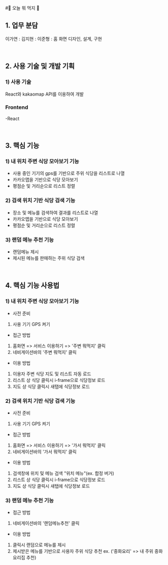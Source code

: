 #🥙 오늘 뭐 먹지 🌭

## 1. 업무 분담

이가연 :
김지현 :
이준형 : 홈 화면 디자인, 설계, 구현

&nbsp;

## 2. 사용 기술 및 개발 기획

### 1) 사용 기술

React와 kakaomap API를 이용하여 개발

### Frontend

-React

&nbsp;

## 3. 핵심 기능

### 1) 내 위치 주변 식당 모아보기 기능

- 사용 중인 기기의 gps를 기반으로 주위 식당을 리스트로 나열
- 카카오맵을 기반으로 식당 모아보기
- 평점순 및 거리순으로 리스트 정렬

### 2) 검색 위치 기반 식당 검색 기능

- 장소 및 메뉴를 검색하여 결과를 리스트로 나열
- 카카오맵을 기반으로 식당 모아보기
- 평점순 및 거리순으로 리스트 정렬

### 3) 랜덤 메뉴 추천 기능

- 랜덤메뉴 제시
- 제시된 메뉴를 판매하는 주위 식당 검색

&nbsp;

## 4. 핵심 기능 사용법

### 1) 내 위치 주변 식당 모아보기 기능

- 사전 준비

1. 사용 기기 GPS 켜기

- 접근 방법

1. 홈화면 => 서비스 이용하기 => '주변 뭐먹지' 클릭
2. 네비게이션바의 '주변 뭐먹지' 클릭

- 이용 방법

1. 이용자 주변 식당 지도 및 리스트 자동 로드
2. 리스트 상 식당 클릭시 i-frame으로 식당정보 로드
3. 지도 상 식당 클릭시 새탭에 식당정보 로드

### 2) 검색 위치 기반 식당 검색 기능

- 사전 준비

1. 사용 기기 GPS 켜기

- 접근 방법

1. 홈화면 => 서비스 이용하기 => '가서 뭐먹지' 클릭
2. 네비게이션바의 '가서 뭐먹지' 클릭

- 이용 방법

1. 검색창에 위치 및 메뉴 검색 "위치 메뉴"(ex. 합정 버거)
2. 리스트 상 식당 클릭시 i-frame으로 식당정보 로드
3. 지도 상 식당 클릭시 새탭에 식당정보 로드

### 3) 랜덤 메뉴 추천 기능

- 접근 방법

1. 네비게이션바의 '랜덤메뉴추천' 클릭

- 이용 방법

1. 클릭시 랜덤으로 메뉴를 제시
2. 제시받은 메뉴를 기반으로 사용자 주위 식당 추천 ex. ('중화요리' => 내 주위 중화요리집 추천)
